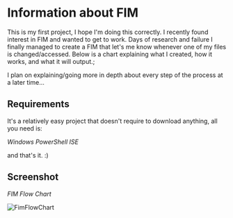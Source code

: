# Information about FIM 

This is my first project, I hope I'm doing this correctly. I recently found interest in FIM and wanted to get to work. Days of research and failure I finally managed to create a FIM that let's me know whenever one of my files is changed/accessed. Below is a chart explaining what I created, how it works, and what it will output.;

I plan on explaining/going more in depth about every step of the process at a later time...


## Requirements  
It's a relatively easy project that doesn't require to download anything, all you need is: 

*Windows PowerShell ISE*

and that's it. :)





## Screenshot ##

*FIM Flow Chart*

![FimFlowChart](https://user-images.githubusercontent.com/97482861/171970332-13368098-86bd-456d-adf6-b9cc9f0ed41e.jpeg)

